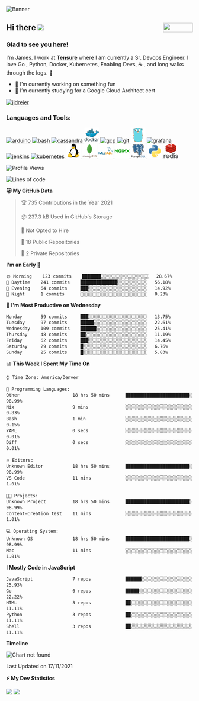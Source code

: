 ![Banner](https://github.com/jamesattensure/jamesattensure/blob/main/assets/JamesAtTensure1920x583.png)
<!-- welcome message -->
<h2>Hi there <img src="https://media.giphy.com/media/hvRJCLFzcasrR4ia7z/giphy.gif" width="25px"><img align="right" width="80" height="25" src="https://visitor-badge.glitch.me/badge?page_id=jamesattensure.jamesattensure"></h2>

<h3>Glad to see you here!</h3>


I'm James. I work at **[Tensure](https://tensure.io)** where I am currently a Sr. Devops Engineer. I love Go , Python, Docker, Kubernetes, Enabling Devs, :coffee: , and long walks through the logs. :palm_tree: 



- 🔭 I’m currently working on something fun
- 🌱 I’m currently studying for a Google Cloud Architect cert

<a href="https://linkedin.com/in/jjdreier" target="blank"><img align="center" src="https://github.com/jamesattensure/jamesattensure/blob/main/assets/linkedin.svg" alt="jjdreier" height="30" width="30" /></a>  

<h3 align="left">Languages and Tools:</h3>
<p align="left"> <a href="https://www.arduino.cc/" target="_blank"> <img src="https://cdn.worldvectorlogo.com/logos/arduino-1.svg" alt="arduino" width="40" height="40"/> </a> <a href="https://www.gnu.org/software/bash/" target="_blank"> <img src="https://www.vectorlogo.zone/logos/gnu_bash/gnu_bash-icon.svg" alt="bash" width="40" height="40"/> </a> <a href="https://cassandra.apache.org/" target="_blank"> <img src="https://www.vectorlogo.zone/logos/apache_cassandra/apache_cassandra-icon.svg" alt="cassandra" width="40" height="40"/> </a> <a href="https://www.docker.com/" target="_blank"> <img src="https://raw.githubusercontent.com/devicons/devicon/master/icons/docker/docker-original-wordmark.svg" alt="docker" width="40" height="40"/> </a> <a href="https://cloud.google.com" target="_blank"> <img src="https://www.vectorlogo.zone/logos/google_cloud/google_cloud-icon.svg" alt="gcp" width="40" height="40"/> </a> <a href="https://git-scm.com/" target="_blank"> <img src="https://www.vectorlogo.zone/logos/git-scm/git-scm-icon.svg" alt="git" width="40" height="40"/> </a> <a href="https://golang.org" target="_blank"> <img src="https://raw.githubusercontent.com/devicons/devicon/master/icons/go/go-original.svg" alt="go" width="40" height="40"/> </a> <a href="https://grafana.com" target="_blank"> <img src="https://www.vectorlogo.zone/logos/grafana/grafana-icon.svg" alt="grafana" width="40" height="40"/> </a> <a href="https://www.jenkins.io" target="_blank"> <img src="https://www.vectorlogo.zone/logos/jenkins/jenkins-icon.svg" alt="jenkins" width="40" height="40"/> </a> <a href="https://kubernetes.io" target="_blank"> <img src="https://www.vectorlogo.zone/logos/kubernetes/kubernetes-icon.svg" alt="kubernetes" width="40" height="40"/> </a> <a href="https://www.linux.org/" target="_blank"> <img src="https://raw.githubusercontent.com/devicons/devicon/master/icons/linux/linux-original.svg" alt="linux" width="40" height="40"/> </a> <a href="https://www.mongodb.com/" target="_blank"> <img src="https://raw.githubusercontent.com/devicons/devicon/master/icons/mongodb/mongodb-original-wordmark.svg" alt="mongodb" width="40" height="40"/> </a> <a href="https://www.mysql.com/" target="_blank"> <img src="https://raw.githubusercontent.com/devicons/devicon/master/icons/mysql/mysql-original-wordmark.svg" alt="mysql" width="40" height="40"/> </a> <a href="https://www.nginx.com" target="_blank"> <img src="https://raw.githubusercontent.com/devicons/devicon/master/icons/nginx/nginx-original.svg" alt="nginx" width="40" height="40"/> </a> <a href="https://www.postgresql.org" target="_blank"> <img src="https://raw.githubusercontent.com/devicons/devicon/master/icons/postgresql/postgresql-original-wordmark.svg" alt="postgresql" width="40" height="40"/> </a> <a href="https://www.python.org" target="_blank"> <img src="https://raw.githubusercontent.com/devicons/devicon/master/icons/python/python-original.svg" alt="python" width="40" height="40"/> </a> <a href="https://redis.io" target="_blank"> <img src="https://raw.githubusercontent.com/devicons/devicon/master/icons/redis/redis-original-wordmark.svg" alt="redis" width="40" height="40"/> </a> </p>

<!--START_SECTION:waka-->
![Profile Views](http://img.shields.io/badge/Profile%20Views-0-blue)

![Lines of code](https://img.shields.io/badge/From%20Hello%20World%20I%27ve%20Written-115082%20lines%20of%20code-blue)

**🐱 My GitHub Data** 

> 🏆 735 Contributions in the Year 2021
 > 
> 📦 237.3 kB Used in GitHub's Storage 
 > 
> 🚫 Not Opted to Hire
 > 
> 📜 18 Public Repositories 
 > 
> 🔑 2 Private Repositories  
 > 
**I'm an Early 🐤** 

```text
🌞 Morning    123 commits    ███████░░░░░░░░░░░░░░░░░░   28.67% 
🌆 Daytime    241 commits    ██████████████░░░░░░░░░░░   56.18% 
🌃 Evening    64 commits     ███░░░░░░░░░░░░░░░░░░░░░░   14.92% 
🌙 Night      1 commits      ░░░░░░░░░░░░░░░░░░░░░░░░░   0.23%

```
📅 **I'm Most Productive on Wednesday** 

```text
Monday       59 commits     ███░░░░░░░░░░░░░░░░░░░░░░   13.75% 
Tuesday      97 commits     █████░░░░░░░░░░░░░░░░░░░░   22.61% 
Wednesday    109 commits    ██████░░░░░░░░░░░░░░░░░░░   25.41% 
Thursday     48 commits     ██░░░░░░░░░░░░░░░░░░░░░░░   11.19% 
Friday       62 commits     ███░░░░░░░░░░░░░░░░░░░░░░   14.45% 
Saturday     29 commits     █░░░░░░░░░░░░░░░░░░░░░░░░   6.76% 
Sunday       25 commits     █░░░░░░░░░░░░░░░░░░░░░░░░   5.83%

```


📊 **This Week I Spent My Time On** 

```text
⌚︎ Time Zone: America/Denver

💬 Programming Languages: 
Other                    18 hrs 50 mins      ████████████████████████░   98.99% 
Nix                      9 mins              ░░░░░░░░░░░░░░░░░░░░░░░░░   0.83% 
Bash                     1 min               ░░░░░░░░░░░░░░░░░░░░░░░░░   0.15% 
YAML                     0 secs              ░░░░░░░░░░░░░░░░░░░░░░░░░   0.01% 
Diff                     0 secs              ░░░░░░░░░░░░░░░░░░░░░░░░░   0.01%

🔥 Editors: 
Unknown Editor           18 hrs 50 mins      ████████████████████████░   98.99% 
VS Code                  11 mins             ░░░░░░░░░░░░░░░░░░░░░░░░░   1.01%

🐱‍💻 Projects: 
Unknown Project          18 hrs 50 mins      ████████████████████████░   98.99% 
Content-Creation_test    11 mins             ░░░░░░░░░░░░░░░░░░░░░░░░░   1.01%

💻 Operating System: 
Unknown OS               18 hrs 50 mins      ████████████████████████░   98.99% 
Mac                      11 mins             ░░░░░░░░░░░░░░░░░░░░░░░░░   1.01%

```

**I Mostly Code in JavaScript** 

```text
JavaScript               7 repos             ██████░░░░░░░░░░░░░░░░░░░   25.93% 
Go                       6 repos             █████░░░░░░░░░░░░░░░░░░░░   22.22% 
HTML                     3 repos             ██░░░░░░░░░░░░░░░░░░░░░░░   11.11% 
Python                   3 repos             ██░░░░░░░░░░░░░░░░░░░░░░░   11.11% 
Shell                    3 repos             ██░░░░░░░░░░░░░░░░░░░░░░░   11.11%

```


**Timeline**

![Chart not found](https://raw.githubusercontent.com/JamesAtTensure/JamesAtTensure/main/charts/bar_graph.png) 


 Last Updated on 17/11/2021
<!--END_SECTION:waka--> 

<!-- GitHub stats -->  
<b>⚡ My Dev Statistics</b>

<p>  
<!-- GitHub Stats -->  
<img height="180em" src="https://github-readme-stats.vercel.app/api?username=jamesattensure&show_icons=true&hide_border=true&count_private=true&theme=radical&hide=prs,issues,contribs"/>

<!-- Most Used Languages -->  
<img height="180em" src="https://github-readme-stats.vercel.app/api/top-langs/?username=jamesattensure&exclude_repo=KNN-Image-Classification&show_icons=true&hide_border=true&layout=compact&langs_count=8&theme=radical&count_private=true"/>  
</p>  